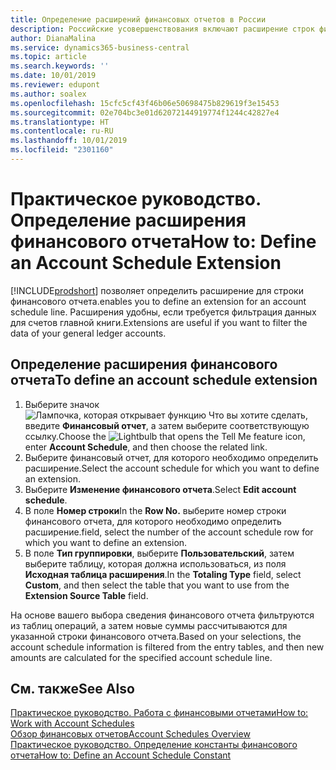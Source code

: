 ```yaml
---
title: Определение расширений финансовых отчетов в России
description: Российские усовершенствования включают расширение строк финансовых отчетов.
author: DianaMalina
ms.service: dynamics365-business-central
ms.topic: article
ms.search.keywords: ''
ms.date: 10/01/2019
ms.reviewer: edupont
ms.author: soalex
ms.openlocfilehash: 15cfc5cf43f46b06e50698475b829619f3e15453
ms.sourcegitcommit: 02e704bc3e01d62072144919774f1244c42827e4
ms.translationtype: HT
ms.contentlocale: ru-RU
ms.lasthandoff: 10/01/2019
ms.locfileid: "2301160"
---
```

# <a name="how-to-define-an-account-schedule-extension"></a><span data-ttu-id="33ec3-103">Практическое руководство. Определение расширения финансового отчета</span><span class="sxs-lookup"><span data-stu-id="33ec3-103">How to: Define an Account Schedule Extension</span></span>

[!INCLUDE[prodshort](../../includes/prodshort.md)] <span data-ttu-id="33ec3-104">позволяет определить расширение для строки финансового отчета.</span><span class="sxs-lookup"><span data-stu-id="33ec3-104">enables you to define an extension for an account schedule line.</span></span> <span data-ttu-id="33ec3-105">Расширения удобны, если требуется фильтрация данных для счетов главной книги.</span><span class="sxs-lookup"><span data-stu-id="33ec3-105">Extensions are useful if you want to filter the data of your general ledger accounts.</span></span>

## <a name="to-define-an-account-schedule-extension"></a><span data-ttu-id="33ec3-106">Определение расширения финансового отчета</span><span class="sxs-lookup"><span data-stu-id="33ec3-106">To define an account schedule extension</span></span>

1. <span data-ttu-id="33ec3-107">Выберите значок ![Лампочка, которая открывает функцию Что вы хотите сделать](../../media/ui-search/search_small.png "Что вы хотите сделать"), введите **Финансовый отчет**, а затем выберите соответствующую ссылку.</span><span class="sxs-lookup"><span data-stu-id="33ec3-107">Choose the ![Lightbulb that opens the Tell Me feature](../../media/ui-search/search_small.png "Tell me what you want to do") icon, enter **Account Schedule**, and then choose the related link.</span></span>
2. <span data-ttu-id="33ec3-108">Выберите финансовый отчет, для которого необходимо определить расширение.</span><span class="sxs-lookup"><span data-stu-id="33ec3-108">Select the account schedule for which you want to define an extension.</span></span>
3. <span data-ttu-id="33ec3-109">Выберите **Изменение финансового отчета**.</span><span class="sxs-lookup"><span data-stu-id="33ec3-109">Select **Edit account schedule**.</span></span>
4. <span data-ttu-id="33ec3-110">В поле **Номер строки**</span><span class="sxs-lookup"><span data-stu-id="33ec3-110">In the **Row No.**</span></span> <span data-ttu-id="33ec3-111">выберите номер строки финансового отчета, для которого необходимо определить расширение.</span><span class="sxs-lookup"><span data-stu-id="33ec3-111">field, select the number of the account schedule row for which you want to define an extension.</span></span>
5. <span data-ttu-id="33ec3-112">В поле **Тип группировки**, выберите **Пользовательский**, затем выберите таблицу, которая должна использоваться, из поля **Исходная таблица расширения**.</span><span class="sxs-lookup"><span data-stu-id="33ec3-112">In the **Totaling Type** field, select **Custom**, and then select the table that you want to use from the **Extension Source Table** field.</span></span>

<span data-ttu-id="33ec3-113">На основе вашего выбора сведения финансового отчета фильтруются из таблиц операций, а затем новые суммы рассчитываются для указанной строки финансового отчета.</span><span class="sxs-lookup"><span data-stu-id="33ec3-113">Based on your selections, the account schedule information is filtered from the entry tables, and then new amounts are calculated for the specified account schedule line.</span></span>

## <a name="see-also"></a><span data-ttu-id="33ec3-114">См. также</span><span class="sxs-lookup"><span data-stu-id="33ec3-114">See Also</span></span>

[<span data-ttu-id="33ec3-115">Практическое руководство. Работа с финансовыми отчетами</span><span class="sxs-lookup"><span data-stu-id="33ec3-115">How to: Work with Account Schedules</span></span>](How-to-Work-with-Account-Schedules.md)  
[<span data-ttu-id="33ec3-116">Обзор финансовых отчетов</span><span class="sxs-lookup"><span data-stu-id="33ec3-116">Account Schedules Overview</span></span>](account-schedules-overview.md)  
[<span data-ttu-id="33ec3-117">Практическое руководство. Определение константы финансового отчета</span><span class="sxs-lookup"><span data-stu-id="33ec3-117">How to: Define an Account Schedule Constant</span></span>](How-to-Define-an-Account-Schedule-Constant.md)  
